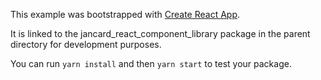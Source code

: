 This example was bootstrapped with [Create React App](https://github.com/facebook/create-react-app).

It is linked to the jancard_react_component_library package in the parent directory for development purposes.

You can run `yarn install` and then `yarn start` to test your package.
